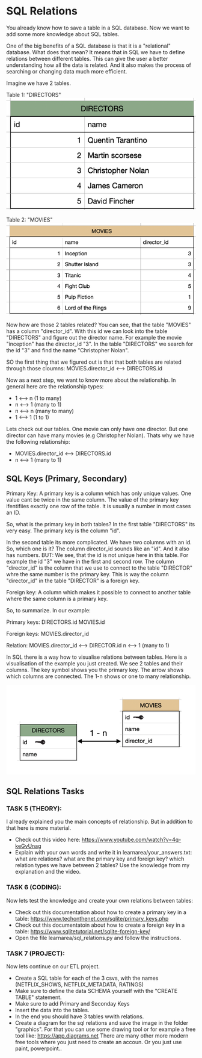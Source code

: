 
# SQL Relations

You already know how to save a table in a SQL database. Now we want to add some more knowledge about SQL tables.

One of the big benefits of a SQL database is that it is a "relational" database. What does that mean? 
It means that in SQL we have to define relations between different tables. This can give the user a better understanding how all the data is related. And it also makes the process of searching or changing data much more efficient.

Imagine we have 2 tables.

Table 1: "DIRECTORS"
![image](image_9.png)

Table 2: "MOVIES"
![image](image_12.png)

Now how are those 2 tables related?
You can see, that the table "MOVIES" has a column "director_id". With this id we can look into the table "DIRECTORS" and figure out the director name. For example the movie "inception" has the director_id "3". In the table "DIRECTORS" we search for the id "3" and find the name "Christopher Nolan".

SO the first thing that we figured out is that that both tables are related through those cloumns:
MOVIES.director_id <--> DIRECTORS.id

Now as a next step, we want to know more about the relationship. In general here are the relationship types:
- 1 <--> n (1 to many)
- n <--> 1 (many to 1)
- n <--> n (many to many)
- 1 <--> 1 (1 to 1)

Lets check out our tables. One movie can only have one director. But one director can have many movies (e.g Christopher Nolan).
Thats why we have the following relationship:

- MOVIES.director_id <--> DIRECTORS.id
- n <--> 1 (many to 1)


## SQL Keys (Primary, Secondary)

Primary Key: A primary key is a column which has only unique values. One value cant be twice in the same column. The value of the primary key ifentifiies exactly one row of the table. It is usually a number in most cases an ID.

So, what is the primary key in both tables?
In the first table "DIRECTORS" its very easy. The primary key is the column "id".

In the second table its more complicated. We have two columns with an id. So, which one is it?
The column director_id sounds like an "id". And it also has numbers. BUT: We see, that the id is not unique here in this table. For example the id "3" we have in the first and second row. The column "director_id" is the column that we use to connect to the table "DIRECTOR" whre the same number is the primary key.
This is way the column "director_id" in the table "DIRECTOR" is a foreign key.

Foreign key: A column which makes it possible to connect to another table where the same column is a primary key.

So, to summarize. In our example:

Primary keys:
DIRECTORS.id
MOVIES.id

Foreign keys:
MOVIES.director_id

Relation:
MOVIES.director_id <--> DIRECTOR.id
n <--> 1 (many to 1)


In SQL there is a way how to visualise relations between tables. Here is a visualisation of the example you just created. We see 2 tables and their columns. The key symbol shows you the primary key. The arrow shows which columns are connected. The 1-n shows or one to many relationship.

![image](image_18.png)


## SQL Relations Tasks

### TASK 5 (THEORY):

I already explained you the main concepts of relationship. But in addition to that here is more material.
- Check out this video here:  https://www.youtube.com/watch?v=4q-keGvUnag
- Explain with your own words and write it in learnarea/your_answers.txt: what are relations? what are the primary key and foreign key? which relation types we have between 2 tables? Use the knowledge from my explanation and the video.


### TASK 6 (CODING):

Now lets test the knowledge and create your own relations between tables:
- Check out this documentation about how to create a primary key in a table: https://www.techonthenet.com/sqlite/primary_keys.php
- Check out this documentatoin about how to create a foreign key in a table: https://www.sqlitetutorial.net/sqlite-foreign-key/
- Open the file learnarea/sql_relations.py and follow the instructions.


### TASK 7 (PROJECT):

Now lets continue on our ETL project. 
- Create a SQL table for each of the 3 csvs, with the names (NETFLIX_SHOWS, NETFLIX_METADATA, RATINGS)
- Make sure to define the data SCHEMA yourself with the "CREATE TABLE" statement. 
- Make sure to add Primary and Seconday Keys
- Insert the data into the tables.
- In the end you should have 3 tables wwith relations.
- Create a diagram for the sql relations and save the image in the folder "graphics". For that you can use some drawing tool or for example a free tool like: https://app.diagrams.net There are many other more modern free tools where you just need to create an accoun. Or you just use paint, powerpoint..


